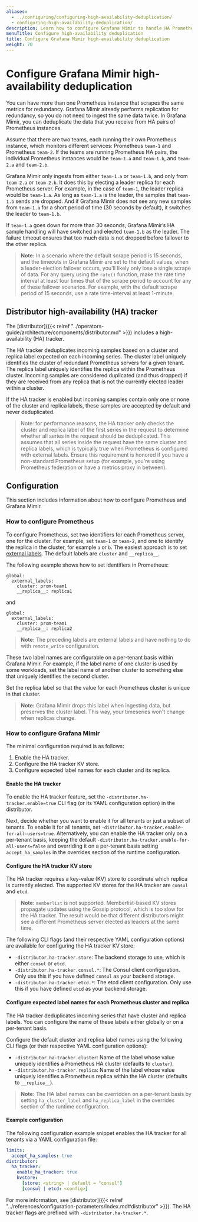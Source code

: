 ```yaml
---
aliases:
  - ../configuring/configuring-high-availability-deduplication/
  - configuring-high-availability-deduplication/
description: Learn how to configure Grafana Mimir to handle HA Prometheus server deduplication.
menuTitle: Configure high-availability deduplication
title: Configure Grafana Mimir high-availability deduplication
weight: 70
---
```


# Configure Grafana Mimir high-availability deduplication

You can have more than one Prometheus instance that scrapes the same metrics for redundancy. Grafana Mimir already performs replication for redundancy,
so you do not need to ingest the same data twice. In Grafana Mimir, you can deduplicate the data that you receive from HA pairs of Prometheus instances.

Assume that there are two teams, each running their own Prometheus instance, which monitors different services: Prometheus `team-1` and Prometheus `team-2`.
If the teams are running Prometheus HA pairs, the individual Prometheus instances would be `team-1.a` and `team-1.b`, and `team-2.a` and `team-2.b`.

Grafana Mimir only ingests from either `team-1.a` or `team-1.b`, and only from `team-2.a` or `team-2.b`. It does this by electing a leader replica for each
Prometheus server. For example, in the case of `team-1`, the leader replica would be `team-1.a`. As long as `team-1.a` is the leader, the samples
that `team-1.b` sends are dropped. And if Grafana Mimir does not see any new samples from `team-1.a` for a short period of time (30 seconds by default), it switches the leader to `team-1.b`.

If `team-1.a` goes down for more than 30 seconds, Grafana Mimir’s HA sample handling will have switched and elected `team-1.b` as the leader. The failure
timeout ensures that too much data is not dropped before failover to the other replica.

> **Note:** In a scenario where the default scrape period is 15 seconds, and the timeouts in Grafana Mimir are set to the default values,
> when a leader-election failover occurs, you'll likely only lose a single scrape of data. For any query using the `rate()` function, make the rate time interval
> at least four times that of the scrape period to account for any of these failover scenarios.
> For example, with the default scrape period of 15 seconds, use a rate time-interval at least 1-minute.

## Distributor high-availability (HA) tracker

The [distributor]({{< relref "../operators-guide/architecture/components/distributor.md" >}}) includes a high-availability (HA) tracker.

The HA tracker deduplicates incoming samples based on a cluster and replica label expected on each incoming series.
The cluster label uniquely identifies the cluster of redundant Prometheus servers for a given tenant.
The replica label uniquely identifies the replica within the Prometheus cluster.
Incoming samples are considered duplicated (and thus dropped) if they are received from any replica that is not the currently elected leader within a cluster.

If the HA tracker is enabled but incoming samples contain only one or none of the cluster and replica labels, these samples are accepted by default and never deduplicated.

> Note: for performance reasons, the HA tracker only checks the cluster and replica label of the first series in the request to determine whether all series in the request should be deduplicated. This assumes that all series inside the request have the same cluster and replica labels, which is typically true when Prometheus is configured with external labels. Ensure this requirement is honored if you have a non-standard Prometheus setup (for example, you're using Prometheus federation or have a metrics proxy in between).

## Configuration

This section includes information about how to configure Prometheus and Grafana Mimir.

### How to configure Prometheus

To configure Prometheus, set two identifiers for each Prometheus server, one for the cluster. For example, set `team-1` or `team-2`, and one to identify the replica in the cluster, for example `a` or `b`.
The easiest approach is to set [external labels](https://prometheus.io/docs/prometheus/latest/configuration/configuration/). The default labels are `cluster` and `__replica__`.

The following example shows how to set identifiers in Prometheus:

```
global:
  external_labels:
    cluster: prom-team1
    __replica__: replica1
```

and

```
global:
  external_labels:
    cluster: prom-team1
    __replica__: replica2
```

> **Note:** The preceding labels are external labels and have nothing to do with `remote_write` configuration.

These two label names are configurable on a per-tenant basis within Grafana Mimir. For example, if the label name of one cluster is used by
some workloads, set the label name of another cluster to something else that uniquely identifies the second cluster.

Set the replica label so that the value for each Prometheus cluster is unique in that cluster.

> **Note:** Grafana Mimir drops this label when ingesting data, but preserves the cluster label. This way, your timeseries won't change when replicas change.

### How to configure Grafana Mimir

The minimal configuration required is as follows:

1. Enable the HA tracker.
1. Configure the HA tracker KV store.
1. Configure expected label names for each cluster and its replica.

#### Enable the HA tracker

To enable the HA tracker feature, set the `-distributor.ha-tracker.enable=true` CLI flag (or its YAML configuration option) in the distributor.

Next, decide whether you want to enable it for all tenants or just a subset of tenants.
To enable it for all tenants, set `-distributor.ha-tracker.enable-for-all-users=true`.
Alternatively, you can enable the HA tracker only on a per-tenant basis, keeping the default `-distributor.ha-tracker.enable-for-all-users=false` and overriding it on a per-tenant basis setting `accept_ha_samples` in the overrides section of the runtime configuration.

#### Configure the HA tracker KV store

The HA tracker requires a key-value (KV) store to coordinate which replica is currently elected.
The supported KV stores for the HA tracker are `consul` and `etcd`.

> **Note:** `memberlist` is not supported. Memberlist-based KV stores propagate updates using the Gossip protocol, which is too slow for the
> HA tracker. The result would be that different distributors might see a different Prometheus server elected as leaders at the same time.

The following CLI flags (and their respective YAML configuration options) are available for configuring the HA tracker KV store:

- `-distributor.ha-tracker.store`: The backend storage to use, which is either `consul` or `etcd`.
- `-distributor.ha-tracker.consul.*`: The Consul client configuration. Only use this if you have defined `consul` as your backend storage.
- `-distributor.ha-tracker.etcd.*`: The etcd client configuration. Only use this if you have defined `etcd` as your backend storage.

#### Configure expected label names for each Prometheus cluster and replica

The HA tracker deduplicates incoming series that have cluster and replica labels.
You can configure the name of these labels either globally or on a per-tenant basis.

Configure the default cluster and replica label names using the following CLI flags (or their respective YAML configuration options):

- `-distributor.ha-tracker.cluster`: Name of the label whose value uniquely identifies a Prometheus HA cluster (defaults to `cluster`).
- `-distributor.ha-tracker.replica`: Name of the label whose value uniquely identifies a Prometheus replica within the HA cluster (defaults to `__replica__`).

> **Note:** The HA label names can be overridden on a per-tenant basis by setting `ha_cluster_label` and `ha_replica_label` in the overrides section of the runtime configuration.

#### Example configuration

The following configuration example snippet enables the HA tracker for all tenants via a YAML configuration file:

```yaml
limits:
  accept_ha_samples: true
distributor:
  ha_tracker:
    enable_ha_tracker: true
    kvstore:
      [store: <string> | default = "consul"]
      [consul | etcd: <config>]
```

For more information, see [distributor]({{< relref "../references/configuration-parameters/index.md#distributor" >}}). The HA tracker flags are prefixed with `-distributor.ha-tracker.*`.
